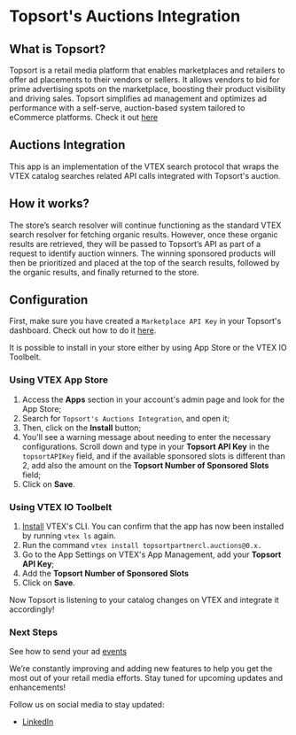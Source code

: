 # Topsort's Auctions Integration

## What is Topsort?

Topsort is a retail media platform that enables marketplaces and retailers to offer ad placements to their vendors or sellers. It allows vendors to bid for prime advertising spots on the marketplace, boosting their product visibility and driving sales. Topsort simplifies ad management and optimizes ad performance with a self-serve, auction-based system tailored to eCommerce platforms. Check it out [here](https://www.topsort.com)

## Auctions Integration

This app is an implementation of the VTEX search protocol that wraps the VTEX catalog searches related API calls integrated with Topsort's auction.

## How it works?

The store’s search resolver will continue functioning as the standard VTEX search resolver for fetching organic results. However, once these organic results are retrieved, they will be passed to Topsort’s API as part of a request to identify auction winners. The winning sponsored products will then be prioritized and placed at the top of the search results, followed by the organic results, and finally returned to the store.

## Configuration

First, make sure you have created a `Marketplace API Key` in your Topsort's dashboard. Check out how to do it [here](https://api.docs.topsort.com/api-reference/authentication).

It is possible to install in your store either by using App Store or the VTEX IO Toolbelt.

### Using VTEX App Store

1. Access the **Apps** section in your account's admin page and look for the App Store;
2. Search for `Topsort's Auctions Integration`, and open it;
2. Then, click on the **Install** button;
3. You'll see a warning message about needing to enter the necessary configurations. Scroll down and type in your **Topsort API Key** in the `topsortAPIKey` field, and if the available sponsored slots is different than 2, add also the amount on the **Topsort Number of Sponsored Slots** field;
4. Click on **Save**.

### Using VTEX IO Toolbelt

1. [Install](https://developers.vtex.com/docs/guides/vtex-io-documentation-vtex-io-cli-install) VTEX's CLI. You can confirm that the app has now been installed by running `vtex ls` again.
2. Run the command `vtex install topsortpartnercl.auctions@0.x.`
3. Go to the App Settings on VTEX's App Management, add your __Topsort API Key__;
4. Add the __Topsort Number of Sponsored Slots__
5. Click on **Save**.

Now Topsort is listening to your catalog changes on VTEX and integrate it accordingly!

### Next Steps
See how to send your ad [events](https://developers.vtex.com/docs/apps/topsortpartnercl.events)

We’re constantly improving and adding new features to help you get the most out of your retail media efforts. Stay tuned for upcoming updates and enhancements!

Follow us on social media to stay updated:
- [LinkedIn](https://www.linkedin.com/company/topsort)
